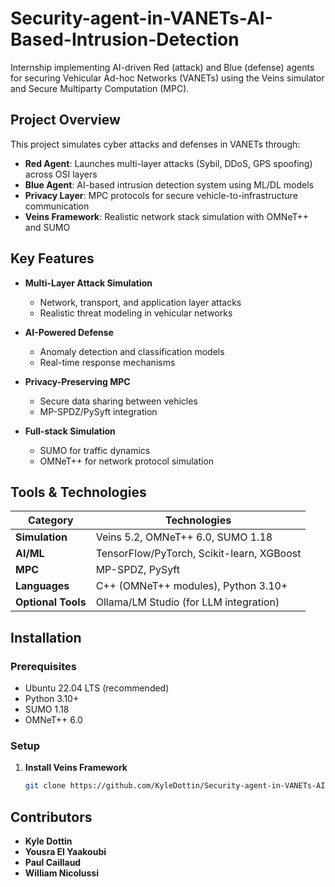 # Security-agent-in-VANETs-AI-Based-Intrusion-Detection

Internship implementing AI-driven Red (attack) and Blue (defense) agents for securing Vehicular Ad-hoc Networks (VANETs) using the Veins simulator and Secure Multiparty Computation (MPC).

## Project Overview

This project simulates cyber attacks and defenses in VANETs through:
- **Red Agent**: Launches multi-layer attacks (Sybil, DDoS, GPS spoofing) across OSI layers
- **Blue Agent**: AI-based intrusion detection system using ML/DL models
- **Privacy Layer**: MPC protocols for secure vehicle-to-infrastructure communication
- **Veins Framework**: Realistic network stack simulation with OMNeT++ and SUMO

## Key Features

- **Multi-Layer Attack Simulation**
  - Network, transport, and application layer attacks
  - Realistic threat modeling in vehicular networks
  
- **AI-Powered Defense**
  - Anomaly detection and classification models
  - Real-time response mechanisms

- **Privacy-Preserving MPC**
  - Secure data sharing between vehicles
  - MP-SPDZ/PySyft integration

- **Full-stack Simulation**
  - SUMO for traffic dynamics
  - OMNeT++ for network protocol simulation

## Tools & Technologies

| Category              | Technologies                                                                 |
|-----------------------|------------------------------------------------------------------------------|
| **Simulation**        | Veins 5.2, OMNeT++ 6.0, SUMO 1.18                                           |
| **AI/ML**            | TensorFlow/PyTorch, Scikit-learn, XGBoost                                   |
| **MPC**              | MP-SPDZ, PySyft                                                             |
| **Languages**         | C++ (OMNeT++ modules), Python 3.10+                                         |
| **Optional Tools**    | Ollama/LM Studio (for LLM integration)                                      |

## Installation

### Prerequisites
- Ubuntu 22.04 LTS (recommended)
- Python 3.10+
- SUMO 1.18
- OMNeT++ 6.0

### Setup
1. **Install Veins Framework**
   ```bash
   git clone https://github.com/KyleDottin/Security-agent-in-VANETs-AI-Based-Intrusion-Detection.git


## Contributors
- **Kyle Dottin** 
- **Yousra El Yaakoubi** 
- **Paul Caillaud** 
- **William Nicolussi**


